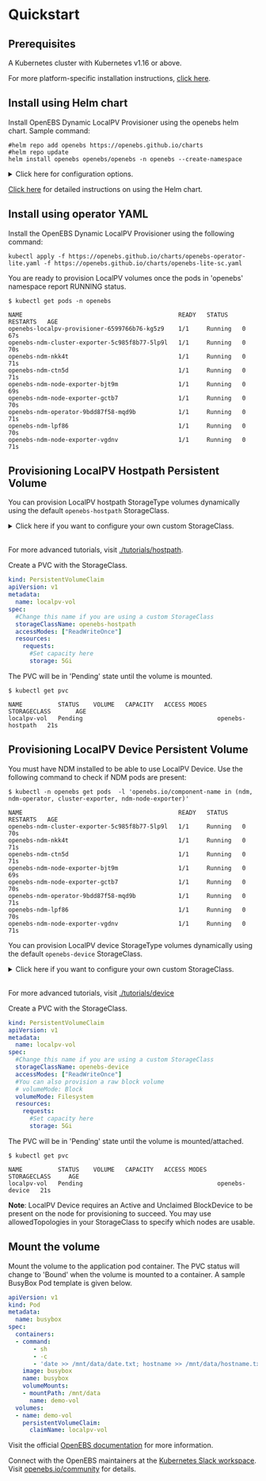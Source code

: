 # Quickstart

## Prerequisites

A Kubernetes cluster with Kubernetes v1.16 or above.

For more platform-specific installation instructions, [click here](./installation/platforms/).

## Install using Helm chart
Install OpenEBS Dynamic LocalPV Provisioner using the openebs helm chart. Sample command:
```console
#helm repo add openebs https://openebs.github.io/charts
#helm repo update
helm install openebs openebs/openebs -n openebs --create-namespace
```

<details>
  <summary>Click here for configuration options.</summary>

  1. Install OpenEBS Dynamic LocalPV Provisioner without NDM.

     You may choose to exclude the NDM subchart from installation if...
     - you want to only use OpenEBS LocalPV Hostpath
     - you already have NDM installed. Check if NDM pods exist with the command `kubectl get pods -n openebs -l 'openebs.io/component-name in (ndm, ndm-operator)'`

```console
helm install openebs openebs/openebs -n openebs --create-namespace \
	--set ndm.enabled=false \
	--set ndmOperator.enabled=false
```
  2. Install OpenEBS Dynamic LocalPV Provisioner for Hostpath volumes only
```console
helm install openebs openebs/openebs -n openebs --create-namespace \
	--set ndm.enabled=false \
	--set ndmOperator.enabled=false \
	--set localprovisioner.deviceClass.enabled=false
```
  3. Install OpenEBS Dynamic LocalPV Provisioner with a custom hostpath directory.
     This will change the `BasePath` value for the 'openebs-hostpath' StorageClass.
```console
helm install openebs openebs/openebs -n openebs --create-namespace \
	--set localprovisioner.basePath=<custom-hostpath>
```
</details>

[Click here](../deploy/helm/charts/README.md) for detailed instructions on using the Helm chart.

## Install using operator YAML
Install the OpenEBS Dynamic LocalPV Provisioner using the following command:
```console
kubectl apply -f https://openebs.github.io/charts/openebs-operator-lite.yaml -f https://openebs.github.io/charts/openebs-lite-sc.yaml
```

You are ready to provision LocalPV volumes once the pods in 'openebs' namespace report RUNNING status.
```console
$ kubectl get pods -n openebs

NAME                                            READY   STATUS    RESTARTS   AGE
openebs-localpv-provisioner-6599766b76-kg5z9    1/1     Running   0          67s
openebs-ndm-cluster-exporter-5c985f8b77-5lp9l   1/1     Running   0          70s
openebs-ndm-nkk4t                               1/1     Running   0          71s
openebs-ndm-ctn5d                               1/1     Running   0          71s
openebs-ndm-node-exporter-bjt9m                 1/1     Running   0          69s
openebs-ndm-node-exporter-gctb7                 1/1     Running   0          70s
openebs-ndm-operator-9bdd87f58-mqd9b            1/1     Running   0          71s
openebs-ndm-lpf86                               1/1     Running   0          70s
openebs-ndm-node-exporter-vgdnv                 1/1     Running   0          71s
```

## Provisioning LocalPV Hostpath Persistent Volume

You can provision LocalPV hostpath StorageType volumes dynamically using the default `openebs-hostpath` StorageClass.

<details>
  <summary>Click here if you want to configure your own custom StorageClass.</summary>

  ```yaml
  #This is a custom StorageClass template
  # Uncomment config options as desired
  apiVersion: storage.k8s.io/v1
  kind: StorageClass
  metadata:
    name: custom-hostpath
    annotations:
      #Use this annotation to set this StorageClass by default
      # storageclass.kubernetes.io/is-default-class: true
      openebs.io/cas-type: local
      cas.openebs.io/config: |
        - name: StorageType
          value: "hostpath"
       #Use this to set a custom
       # hostpath directory
       #- name: BasePath
       #  value: "/var/openebs/local"
       #Use this to set a specific mode for directory creation
       #- name: FilePermissions
       #  data:
       #     mode: "0770"
  provisioner: openebs.io/local
  reclaimPolicy: Delete
  #It is necessary to have volumeBindingMode as WaitForFirstConsumer
  volumeBindingMode: WaitForFirstConsumer
  #Match labels in allowedTopologies to select nodes for volume provisioning
  # allowedTopologies:
  # - matchLabelExpressions:
  #   - key: kubernetes.io/hostname
  #     values:
  #     - worker-1
  #     - worker-2
  ```
</details><br>

For more advanced tutorials, visit [./tutorials/hostpath](./tutorials/hostpath).

Create a PVC with the StorageClass.
```yaml
kind: PersistentVolumeClaim
apiVersion: v1
metadata:
  name: localpv-vol
spec:
  #Change this name if you are using a custom StorageClass
  storageClassName: openebs-hostpath
  accessModes: ["ReadWriteOnce"]
  resources:
    requests:
      #Set capacity here
      storage: 5Gi
```
The PVC will be in 'Pending' state until the volume is mounted.
```console
$ kubectl get pvc

NAME          STATUS    VOLUME   CAPACITY   ACCESS MODES   STORAGECLASS       AGE
localpv-vol   Pending                                      openebs-hostpath   21s
```

## Provisioning LocalPV Device Persistent Volume

You must have NDM installed to be able to use LocalPV Device. Use the following command to check if NDM pods are present:
```console
$ kubectl -n openebs get pods  -l 'openebs.io/component-name in (ndm, ndm-operator, cluster-exporter, ndm-node-exporter)'

NAME                                            READY   STATUS    RESTARTS   AGE
openebs-ndm-cluster-exporter-5c985f8b77-5lp9l   1/1     Running   0          70s
openebs-ndm-nkk4t                               1/1     Running   0          71s
openebs-ndm-ctn5d                               1/1     Running   0          71s
openebs-ndm-node-exporter-bjt9m                 1/1     Running   0          69s
openebs-ndm-node-exporter-gctb7                 1/1     Running   0          70s
openebs-ndm-operator-9bdd87f58-mqd9b            1/1     Running   0          71s
openebs-ndm-lpf86                               1/1     Running   0          70s
openebs-ndm-node-exporter-vgdnv                 1/1     Running   0          71s
```

You can provision LocalPV device StorageType volumes dynamically using the default `openebs-device` StorageClass.

<details>
  <summary>Click here if you want to configure your own custom StorageClass.</summary>

  ```yaml
  #This is a custom StorageClass template
  # Uncomment config options as desired
  apiVersion: storage.k8s.io/v1
  kind: StorageClass
  metadata:
    name: custom-device
    annotations:
      #Use this annotation to set this StorageClass by default
      # storageclass.kubernetes.io/is-default-class: true
      openebs.io/cas-type: local
      cas.openebs.io/config: |
        - name: StorageType
          value: "device"
       #Use this to set the filesystem
       # type. Default is 'ext4'.
       #- name: FSType
       #  value: "xfs"
       #Only BlockDevices with all the labels
       # mentioned here will be used.
       #- name: BlockDeviceSelectors
       #  data:
       #    ndm.io/driveType: "SSD"
       #    ndm.io/fsType: "ext4"
  provisioner: openebs.io/local
  reclaimPolicy: Delete
  #It is necessary to have volumeBindingMode as WaitForFirstConsumer
  volumeBindingMode: WaitForFirstConsumer
  #Match labels in allowedTopologies to select nodes for volume provisioning
  # allowedTopologies:
  # - matchLabelExpressions:
  #   - key: kubernetes.io/hostname
  #     values:
  #     - worker-1
  #     - worker-2
  ```
</details><br>

For more advanced tutorials, visit [./tutorials/device](./tutorials/device)

Create a PVC with the StorageClass.
```yaml
kind: PersistentVolumeClaim
apiVersion: v1
metadata:
  name: localpv-vol
spec:
  #Change this name if you are using a custom StorageClass
  storageClassName: openebs-device
  accessModes: ["ReadWriteOnce"]
  #You can also provision a raw block volume
  # volumeMode: Block
  volumeMode: Filesystem
  resources:
    requests:
      #Set capacity here
      storage: 5Gi
```
The PVC will be in 'Pending' state until the volume is mounted/attached.
```console
$ kubectl get pvc

NAME          STATUS    VOLUME   CAPACITY   ACCESS MODES   STORAGECLASS     AGE
localpv-vol   Pending                                      openebs-device   21s
```
**Note**: LocalPV Device requires an Active and Unclaimed BlockDevice to be present on the node for provisioning to succeed. You may use allowedTopologies in your StorageClass to specify which nodes are usable.

## Mount the volume

Mount the volume to the application pod container. The PVC status will change to 'Bound' when the volume is mounted to a container. A sample BusyBox Pod template is given below.
```yaml
apiVersion: v1
kind: Pod
metadata:
  name: busybox
spec:
  containers:
  - command:
       - sh
       - -c
       - 'date >> /mnt/data/date.txt; hostname >> /mnt/data/hostname.txt; sync; sleep 5; sync; tail -f /dev/null;'
    image: busybox
    name: busybox
    volumeMounts:
    - mountPath: /mnt/data
      name: demo-vol
  volumes:
  - name: demo-vol
    persistentVolumeClaim:
      claimName: localpv-vol
```


Visit the official [OpenEBS documentation](https://openebs.io/docs/) for more information.

Connect with the OpenEBS maintainers at the [Kubernetes Slack workspace](https://kubernetes.slack.com/messages/openebs). Visit [openebs.io/community](https://openebs.io/community) for details.

